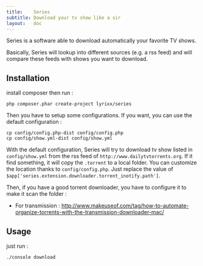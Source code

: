 ```yaml
---
title:    Series
subtitle: Download your tv show like a sir
layout:   doc
---
```


Series is a software able to download automatically your favorite TV shows.

Basically, Series will lookup into different sources (e.g. a rss feed)
and will compare these feeds with shows you want to download.

Installation
------------

install composer then run :

    php composer.phar create-project lyrixx/series

Then you have to setup some configurations. If you want, you can use the
default configuration :

    cp config/config.php-dist config/config.php
    cp config/show.yml-dist config/show.yml

With the default configuration, Series will try to download tv show listed
in `config/show.yml` from the rss feed of `http://www.dailytvtorrents.org`.
If it find something, it will copy the `.torrent` to a local folder. You can
customize the location thanks to `config/config.php`. Just replace the value
of `$app['series.extension.downloader.torrent_inotify.path']`.

Then, if you have a good torrent downloader, you have to configure it to make
it scan the folder :

- For transmission : http://www.makeuseof.com/tag/how-to-automate-organize-torrents-with-the-transmission-downloader-mac/

Usage
-----

just run :

    ./console download
